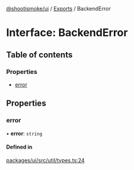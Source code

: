 [@shootismoke/ui](../README.md) / [Exports](../modules.md) / BackendError

# Interface: BackendError

## Table of contents

### Properties

- [error](BackendError.md#error)

## Properties

### error

• **error**: `string`

#### Defined in

[packages/ui/src/util/types.ts:24](https://github.com/shootismoke/common//blob/dff4dfe/packages/ui/src/util/types.ts#L24)
